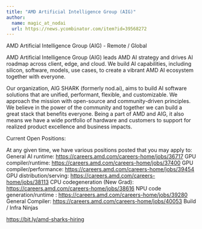 ```yaml
---
title: "AMD Artificial Intelligence Group (AIG)"
author:
  name: magic_at_nodai
  url: https://news.ycombinator.com/item?id=39568272
---
```

AMD Artificial Intelligence Group (AIG) - Remote &#x2F; Global

AMD Artificial Intelligence Group (AIG) leads AMD AI strategy and drives AI roadmap across client, edge, and cloud. We build AI capabilities, including silicon, software, models, use cases, to create a vibrant AMD AI ecosystem together with everyone.

Our organization, AIG SHARK (formerly nod.ai), aims to build AI software solutions that are unified, performant, flexible, and customizable. We approach the mission with open-source and community-driven principles. We believe in the power of the community and together we can build a great stack that benefits everyone. Being a part of AMD and AIG, it also means we have a wide portfolio of hardware and customers to support for realized product excellence and business impacts.

Current Open Positions:

At any given time, we have various positions posted that you may apply to:
General AI runtime: <a href="https:&#x2F;&#x2F;careers.amd.com&#x2F;careers-home&#x2F;jobs&#x2F;36717" rel="nofollow">https:&#x2F;&#x2F;careers.amd.com&#x2F;careers-home&#x2F;jobs&#x2F;36717</a> 
GPU compiler&#x2F;runtime: <a href="https:&#x2F;&#x2F;careers.amd.com&#x2F;careers-home&#x2F;jobs&#x2F;37400" rel="nofollow">https:&#x2F;&#x2F;careers.amd.com&#x2F;careers-home&#x2F;jobs&#x2F;37400</a>
GPU compiler&#x2F;performance: <a href="https:&#x2F;&#x2F;careers.amd.com&#x2F;careers-home&#x2F;jobs&#x2F;39454" rel="nofollow">https:&#x2F;&#x2F;careers.amd.com&#x2F;careers-home&#x2F;jobs&#x2F;39454</a> 
GPU distribution&#x2F;serving: <a href="https:&#x2F;&#x2F;careers.amd.com&#x2F;careers-home&#x2F;jobs&#x2F;38113" rel="nofollow">https:&#x2F;&#x2F;careers.amd.com&#x2F;careers-home&#x2F;jobs&#x2F;38113</a>
CPU codegeneration (New Grad): <a href="https:&#x2F;&#x2F;careers.amd.com&#x2F;careers-home&#x2F;jobs&#x2F;38616" rel="nofollow">https:&#x2F;&#x2F;careers.amd.com&#x2F;careers-home&#x2F;jobs&#x2F;38616</a>
NPU code generation&#x2F;runtime : <a href="https:&#x2F;&#x2F;careers.amd.com&#x2F;careers-home&#x2F;jobs&#x2F;39280" rel="nofollow">https:&#x2F;&#x2F;careers.amd.com&#x2F;careers-home&#x2F;jobs&#x2F;39280</a> 
General Compiler: <a href="https:&#x2F;&#x2F;careers.amd.com&#x2F;careers-home&#x2F;jobs&#x2F;40053" rel="nofollow">https:&#x2F;&#x2F;careers.amd.com&#x2F;careers-home&#x2F;jobs&#x2F;40053</a> 
Build &#x2F; Infra Ninjas

<a href="https:&#x2F;&#x2F;bit.ly&#x2F;amd-sharks-hiring" rel="nofollow">https:&#x2F;&#x2F;bit.ly&#x2F;amd-sharks-hiring</a>
